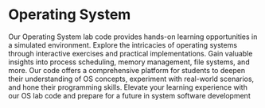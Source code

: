 # Operating System
Our Operating System lab code provides hands-on learning opportunities in a simulated environment. Explore the intricacies of operating systems through interactive exercises and practical implementations. Gain valuable insights into process scheduling, memory management, file systems, and more. Our code offers a comprehensive platform for students to deepen their understanding of OS concepts, experiment with real-world scenarios, and hone their programming skills. Elevate your learning experience with our OS lab code and prepare for a future in system software development
